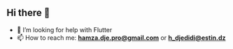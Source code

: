 ## Hi there 👋

- 🤔 I’m looking for help with Flutter
- 📫 How to reach me: **hamza.dje.pro@gmail.com** or **h_djedidi@estin.dz**
